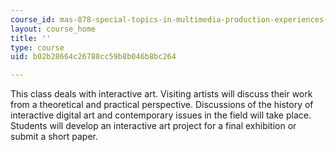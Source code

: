```yaml
---
course_id: mas-878-special-topics-in-multimedia-production-experiences-in-interactive-art-fall-2003
layout: course_home
title: ''
type: course
uid: b02b28664c26788cc59b8b046b8bc264

---
```

This class deals with interactive art. Visiting artists will discuss their work from a theoretical and practical perspective. Discussions of the history of interactive digital art and contemporary issues in the field will take place. Students will develop an interactive art project for a final exhibition or submit a short paper.
